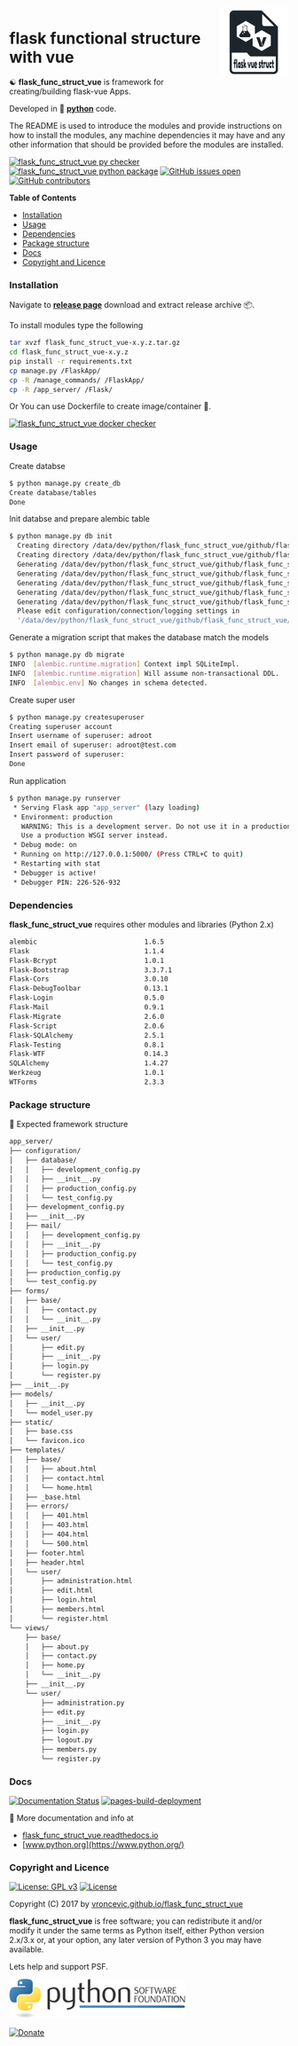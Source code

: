 <img align="right" src="https://raw.githubusercontent.com/vroncevic/flask_func_struct_vue/dev/docs/flask_func_struct_vue_logo.png" width="25%">

# flask functional structure with vue

☯️ **flask_func_struct_vue** is framework for creating/building flask-vue Apps.

Developed in 🐍 **[python](https://www.python.org/)** code.

The README is used to introduce the modules and provide instructions on
how to install the modules, any machine dependencies it may have and any
other information that should be provided before the modules are installed.

[![flask_func_struct_vue py checker](https://github.com/vroncevic/flask_func_struct_vue/actions/workflows/flask_func_struct_vue_py_checker.yml/badge.svg)](https://github.com/vroncevic/flask_func_struct_vue/actions/workflows/flask_func_struct_vue_py_checker.yml) [![flask_func_struct_vue python package](https://github.com/vroncevic/flask_func_struct_vue/actions/workflows/flask_func_struct_vue_package.yml/badge.svg)](https://github.com/vroncevic/flask_func_struct_vue/actions/workflows/flask_func_struct_vue_package.yml) [![GitHub issues open](https://img.shields.io/github/issues/vroncevic/flask_func_struct_vue.svg)](https://github.com/vroncevic/flask_func_struct_vue/issues) [![GitHub contributors](https://img.shields.io/github/contributors/vroncevic/flask_func_struct_vue.svg)](https://github.com/vroncevic/flask_func_struct_vue/graphs/contributors)

<!-- START doctoc generated TOC please keep comment here to allow auto update -->
<!-- DON'T EDIT THIS SECTION, INSTEAD RE-RUN doctoc TO UPDATE -->
**Table of Contents**

- [Installation](#installation)
- [Usage](#usage)
- [Dependencies](#dependencies)
- [Package structure](#package-structure)
- [Docs](#docs)
- [Copyright and Licence](#copyright-and-licence)

<!-- END doctoc generated TOC please keep comment here to allow auto update -->

### Installation

Navigate to **[release page](https://github.com/vroncevic/flask_func_struct_vue/releases)** download and extract release archive 📦.

To install modules type the following

```bash
tar xvzf flask_func_struct_vue-x.y.z.tar.gz
cd flask_func_struct_vue-x.y.z
pip install -r requirements.txt
cp manage.py /FlaskApp/
cp -R /manage_commands/ /FlaskApp/
cp -R /app_server/ /Flask/
```

Or You can use Dockerfile to create image/container 🚢.

[![flask_func_struct_vue docker checker](https://github.com/vroncevic/flask_func_struct_vue/actions/workflows/flask_func_struct_vue_docker_checker.yml/badge.svg)](https://github.com/vroncevic/flask_func_struct_vue/actions/workflows/flask_func_struct_vue_docker_checker.yml)

### Usage

Create databse

```bash
$ python manage.py create_db
Create database/tables
Done
```

Init databse and prepare alembic table

```bash
$ python manage.py db init
  Creating directory /data/dev/python/flask_func_struct_vue/github/flask_func_struct_vue/migrations ...  done
  Creating directory /data/dev/python/flask_func_struct_vue/github/flask_func_struct_vue/migrations/versions ...  done
  Generating /data/dev/python/flask_func_struct_vue/github/flask_func_struct_vue/migrations/env.pyc ...  done
  Generating /data/dev/python/flask_func_struct_vue/github/flask_func_struct_vue/migrations/env.py ...  done
  Generating /data/dev/python/flask_func_struct_vue/github/flask_func_struct_vue/migrations/alembic.ini ...  done
  Generating /data/dev/python/flask_func_struct_vue/github/flask_func_struct_vue/migrations/README ...  done
  Generating /data/dev/python/flask_func_struct_vue/github/flask_func_struct_vue/migrations/script.py.mako ...  done
  Please edit configuration/connection/logging settings in
  '/data/dev/python/flask_func_struct_vue/github/flask_func_struct_vue/migrations/alembic.ini' before proceeding.
```

Generate a migration script that makes the database match the models

```bash
$ python manage.py db migrate
INFO  [alembic.runtime.migration] Context impl SQLiteImpl.
INFO  [alembic.runtime.migration] Will assume non-transactional DDL.
INFO  [alembic.env] No changes in schema detected.
```

Create super user

```bash
$ python manage.py createsuperuser
Creating superuser account
Insert username of superuser: adroot
Insert email of superuser: adroot@test.com
Insert password of superuser: 
Done
```

Run application

```bash
$ python manage.py runserver
 * Serving Flask app "app_server" (lazy loading)
 * Environment: production
   WARNING: This is a development server. Do not use it in a production deployment.
   Use a production WSGI server instead.
 * Debug mode: on
 * Running on http://127.0.0.1:5000/ (Press CTRL+C to quit)
 * Restarting with stat
 * Debugger is active!
 * Debugger PIN: 226-526-932
```

### Dependencies

**flask_func_struct_vue** requires other modules and libraries (Python 2.x)

```bash
alembic                           1.6.5
Flask                             1.1.4
Flask-Bcrypt                      1.0.1
Flask-Bootstrap                   3.3.7.1
Flask-Cors                        3.0.10
Flask-DebugToolbar                0.13.1
Flask-Login                       0.5.0
Flask-Mail                        0.9.1
Flask-Migrate                     2.6.0
Flask-Script                      2.0.6
Flask-SQLAlchemy                  2.5.1
Flask-Testing                     0.8.1
Flask-WTF                         0.14.3
SQLAlchemy                        1.4.27
Werkzeug                          1.0.1
WTForms                           2.3.3
```

### Package structure

🧰 Expected framework structure

```bash
app_server/
├── configuration/
│   ├── database/
│   │   ├── development_config.py
│   │   ├── __init__.py
│   │   ├── production_config.py
│   │   └── test_config.py
│   ├── development_config.py
│   ├── __init__.py
│   ├── mail/
│   │   ├── development_config.py
│   │   ├── __init__.py
│   │   ├── production_config.py
│   │   └── test_config.py
│   ├── production_config.py
│   └── test_config.py
├── forms/
│   ├── base/
│   │   ├── contact.py
│   │   └── __init__.py
│   ├── __init__.py
│   └── user/
│       ├── edit.py
│       ├── __init__.py
│       ├── login.py
│       └── register.py
├── __init__.py
├── models/
│   ├── __init__.py
│   └── model_user.py
├── static/
│   ├── base.css
│   └── favicon.ico
├── templates/
│   ├── base/
│   │   ├── about.html
│   │   ├── contact.html
│   │   └── home.html
│   ├── _base.html
│   ├── errors/
│   │   ├── 401.html
│   │   ├── 403.html
│   │   ├── 404.html
│   │   └── 500.html
│   ├── footer.html
│   ├── header.html
│   └── user/
│       ├── administration.html
│       ├── edit.html
│       ├── login.html
│       ├── members.html
│       └── register.html
└── views/
    ├── base/
    │   ├── about.py
    │   ├── contact.py
    │   ├── home.py
    │   └── __init__.py
    ├── __init__.py
    └── user/
        ├── administration.py
        ├── edit.py
        ├── __init__.py
        ├── login.py
        ├── logout.py
        ├── members.py
        └── register.py
```

### Docs

[![Documentation Status](https://readthedocs.org/projects/flask-func-struct-vue/badge/?version=latest)](https://flask-func-struct-vue.readthedocs.io/en/latest/?badge=latest) [![pages-build-deployment](https://github.com/vroncevic/flask_func_struct_vue/actions/workflows/pages/pages-build-deployment/badge.svg)](https://github.com/vroncevic/flask_func_struct_vue/actions/workflows/pages/pages-build-deployment)

📗 More documentation and info at

* [flask_func_struct_vue.readthedocs.io](https://flask_func_struct_vue.readthedocs.io/en/latest/)
* [www.python.org](https://www.python.org/)

### Copyright and Licence

[![License: GPL v3](https://img.shields.io/badge/License-GPLv3-blue.svg)](https://www.gnu.org/licenses/gpl-3.0) [![License](https://img.shields.io/badge/License-Apache%202.0-blue.svg)](https://opensource.org/licenses/Apache-2.0)

Copyright (C) 2017 by [vroncevic.github.io/flask_func_struct_vue](https://vroncevic.github.io/flask_func_struct_vue/)

**flask_func_struct_vue** is free software; you can redistribute it and/or modify
it under the same terms as Python itself, either Python version 2.x/3.x or,
at your option, any later version of Python 3 you may have available.

Lets help and support PSF.

[![Python Software Foundation](https://raw.githubusercontent.com/vroncevic/flask_func_struct_vue/dev/docs/psf-logo-alpha.png)](https://www.python.org/psf/)

[![Donate](https://www.paypalobjects.com/en_US/i/btn/btn_donateCC_LG.gif)](https://psfmember.org/index.php?q=civicrm/contribute/transact&reset=1&id=2)
